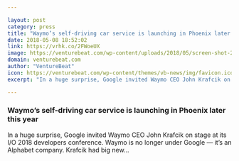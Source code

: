 ```yaml
---

layout: post
category: press
title: "Waymo’s self-driving car service is launching in Phoenix later this year"
date: 2018-05-08 18:52:02
link: https://vrhk.co/2FWoeUX
image: https://venturebeat.com/wp-content/uploads/2018/05/screen-shot-2018-05-08-at-2-38-38-pm.png?fit=1440%2C795&strip=all
domain: venturebeat.com
author: "VentureBeat"
icon: https://venturebeat.com/wp-content/themes/vb-news/img/favicon.ico
excerpt: "In a huge surprise, Google invited Waymo CEO John Krafcik on stage at its I/O 2018 developers conference. Waymo is no longer under Google — it’s an Alphabet company. Krafcik had big new…"

---
```


### Waymo’s self-driving car service is launching in Phoenix later this year

In a huge surprise, Google invited Waymo CEO John Krafcik on stage at its I/O 2018 developers conference. Waymo is no longer under Google — it’s an Alphabet company. Krafcik had big new…